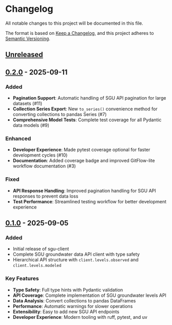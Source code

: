 # Changelog

All notable changes to this project will be documented in this file.

The format is based on [Keep a Changelog](https://keepachangelog.com/en/1.0.0/),
and this project adheres to [Semantic Versioning](https://semver.org/spec/v2.0.0.html).

## [Unreleased]

## [0.2.0] - 2025-09-11

### Added

- **Pagination Support**: Automatic handling of SGU API pagination for large datasets (#11)
- **Collection Series Export**: New `to_series()` convenience method for converting collections to pandas Series (#7)
- **Comprehensive Model Tests**: Complete test coverage for all Pydantic data models (#9)

### Enhanced

- **Developer Experience**: Made pytest coverage optional for faster development cycles (#10)
- **Documentation**: Added coverage badge and improved GitFlow-lite workflow documentation (#3)

### Fixed

- **API Response Handling**: Improved pagination handling for SGU API responses to prevent data loss
- **Test Performance**: Streamlined testing workflow for better development experience

## [0.1.0] - 2025-09-05

### Added

- Initial release of sgu-client
- Complete SGU groundwater data API client with type safety
- Hierarchical API structure with `client.levels.observed` and `client.levels.modeled`

### Key Features

- **Type Safety**: Full type hints with Pydantic validation
- **API Coverage**: Complete implementation of SGU groundwater levels API
- **Data Analysis**: Convert collections to pandas DataFrames
- **Performance**: Automatic warnings for slower operations
- **Extensibility**: Easy to add new SGU API endpoints
- **Developer Experience**: Modern tooling with ruff, pytest, and uv

[Unreleased]: https://github.com/username/sgu-client/compare/v0.2.0...HEAD
[0.2.0]: https://github.com/username/sgu-client/compare/v0.1.0...v0.2.0
[0.1.0]: https://github.com/username/sgu-client/releases/tag/v0.1.0
